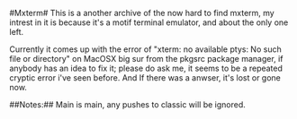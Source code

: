 #Mxterm#
This is a another archive of the now hard to find mxterm, my intrest in it is because it's a motif terminal emulator, and about the only one left.

Currently it comes up with the error of "xterm: no available ptys: No such file or directory" on MacOSX big sur 
from the pkgsrc package manager, if anybody has an idea to fix it; please do ask me, it seems to be a repeated cryptic error i've seen before. And
If there was a anwser, it's lost or gone now.

##Notes:##
Main is main, any pushes to classic will be ignored.
